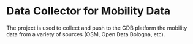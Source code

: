 # Data Collector for Mobility Data

The project is used to collect and push to the GDB platform the mobility data from a variety of sources (OSM, Open Data Bologna, etc).

